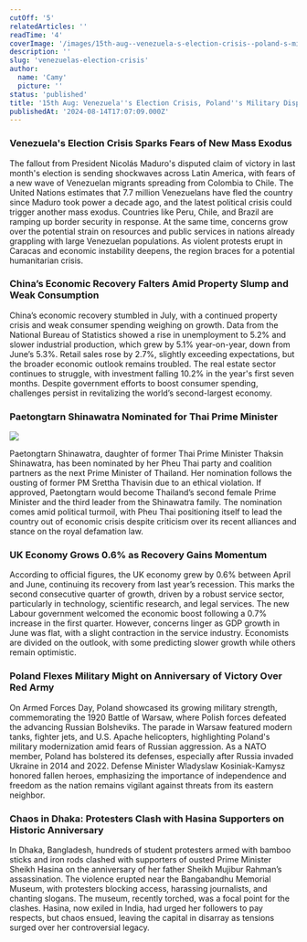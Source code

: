 ```yaml
---
cutOff: '5'
relatedArticles: ''
readTime: '4'
coverImage: '/images/15th-aug--venezuela-s-election-crisis--poland-s-military-display-A4NT.jpg'
description: ''
slug: 'venezuelas-election-crisis'
author:
  name: 'Camy'
  picture: ''
status: 'published'
title: '15th Aug: Venezuela''s Election Crisis, Poland''s Military Display'
publishedAt: '2024-08-14T17:07:09.000Z'
---
```


### **Venezuela's Election Crisis Sparks Fears of New Mass Exodus**

The fallout from President Nicolás Maduro's disputed claim of victory in last month's election is sending shockwaves across Latin America, with fears of a new wave of Venezuelan migrants spreading from Colombia to Chile. The United Nations estimates that 7.7 million Venezuelans have fled the country since Maduro took power a decade ago, and the latest political crisis could trigger another mass exodus. Countries like Peru, Chile, and Brazil are ramping up border security in response. At the same time, concerns grow over the potential strain on resources and public services in nations already grappling with large Venezuelan populations. As violent protests erupt in Caracas and economic instability deepens, the region braces for a potential humanitarian crisis.

### **China’s Economic Recovery Falters Amid Property Slump and Weak Consumption**

China’s economic recovery stumbled in July, with a continued property crisis and weak consumer spending weighing on growth. Data from the National Bureau of Statistics showed a rise in unemployment to 5.2% and slower industrial production, which grew by 5.1% year-on-year, down from June’s 5.3%. Retail sales rose by 2.7%, slightly exceeding expectations, but the broader economic outlook remains troubled. The real estate sector continues to struggle, with investment falling 10.2% in the year's first seven months. Despite government efforts to boost consumer spending, challenges persist in revitalizing the world’s second-largest economy.

### Paetongtarn Shinawatra Nominated for Thai Prime Minister

![](/images/15th-aug--venezuela-s-election-crisis--poland-s-military-display-M2Mz.jpg)

Paetongtarn Shinawatra, daughter of former Thai Prime Minister Thaksin Shinawatra, has been nominated by her Pheu Thai party and coalition partners as the next Prime Minister of Thailand. Her nomination follows the ousting of former PM Srettha Thavisin due to an ethical violation. If approved, Paetongtarn would become Thailand’s second female Prime Minister and the third leader from the Shinawatra family. The nomination comes amid political turmoil, with Pheu Thai positioning itself to lead the country out of economic crisis despite criticism over its recent alliances and stance on the royal defamation law.

### UK Economy Grows 0.6% as Recovery Gains Momentum

According to official figures, the UK economy grew by 0.6% between April and June, continuing its recovery from last year’s recession. This marks the second consecutive quarter of growth, driven by a robust service sector, particularly in technology, scientific research, and legal services. The new Labour government welcomed the economic boost following a 0.7% increase in the first quarter. However, concerns linger as GDP growth in June was flat, with a slight contraction in the service industry. Economists are divided on the outlook, with some predicting slower growth while others remain optimistic.

### Poland Flexes Military Might on Anniversary of Victory Over Red Army

On Armed Forces Day, Poland showcased its growing military strength, commemorating the 1920 Battle of Warsaw, where Polish forces defeated the advancing Russian Bolsheviks. The parade in Warsaw featured modern tanks, fighter jets, and U.S. Apache helicopters, highlighting Poland's military modernization amid fears of Russian aggression. As a NATO member, Poland has bolstered its defenses, especially after Russia invaded Ukraine in 2014 and 2022. Defense Minister Wladyslaw Kosiniak-Kamysz honored fallen heroes, emphasizing the importance of independence and freedom as the nation remains vigilant against threats from its eastern neighbor.

### Chaos in Dhaka: Protesters Clash with Hasina Supporters on Historic Anniversary

In Dhaka, Bangladesh, hundreds of student protesters armed with bamboo sticks and iron rods clashed with supporters of ousted Prime Minister Sheikh Hasina on the anniversary of her father Sheikh Mujibur Rahman’s assassination. The violence erupted near the Bangabandhu Memorial Museum, with protesters blocking access, harassing journalists, and chanting slogans. The museum, recently torched, was a focal point for the clashes. Hasina, now exiled in India, had urged her followers to pay respects, but chaos ensued, leaving the capital in disarray as tensions surged over her controversial legacy.